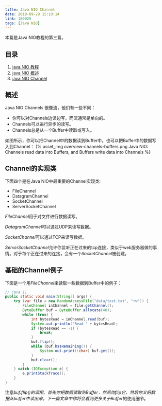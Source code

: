 ```yaml
---
title: Java NIO Channel
date: 2018-09-29 15:10:14
link: 180929
tags: [Java NIO]
---
```


本篇是Java NIO教程的第三篇。

## 目录

1. [java NIO 教程](http://www.liangyongrui.com/posts/180919)
1. [java NIO 概述](http://www.liangyongrui.com/posts/180919-1)
1. [java NIO Channel](http://www.liangyongrui.com/posts/180929)

## 概述

Java NIO Channels 很像流，他们有一些不同：

* 你可以对Channels边读边写。而流通常是单向的。
* Channels可以进行异步的读写。
* Channels总是从一个Buffer中读取或写入。

如图所示，你可以把Channel中的数据读到Buffer中，也可以把Buffer中的数据写入到Channel：
{% asset_img overview-channels-buffers.png Java NIO: Channels read data into Buffers, and Buffers write data into Channels %}

## Channel的实现类

下面四个是在Java NIO中最重要的Channel实现类:

* FileChannel
* DatagramChannel
* SocketChannel
* ServerSocketChannel

*FileChannel*用于对文件进行数据读写。

*DatagramChannel*可以通过UDP来读写数据。

*SocketChannel*可以通过TCP来读写数据。

*ServerSocketChannel*允许你监听正在过来的tcp连接，类似于web服务器做的事情。对于每个正在过来的连接，会有一个*SocketChannel*被创建。

## 基础的Channel例子

下面是一个用*FileChannel*来读取一些数据到Buffer中的例子：

```java
// java 11
public static void main(String[] args) {
    try (var file = new RandomAccessFile("data/test.txt", "rw")) {
        FileChannel inChannel = file.getChannel();
        ByteBuffer buf = ByteBuffer.allocate(48);
        while (true) {
            int bytesRead = inChannel.read(buf);
            System.out.println("Read " + bytesRead);
            if (bytesRead == -1) {
                break;
            }
            buf.flip();
            while (buf.hasRemaining()) {
                System.out.print((char) buf.get());
            }
            buf.clear();
        }
    } catch (IOException e) {
        e.printStackTrace();
    }
}
```

注意*buf.flip()*的调用。首先你把数据读取到Buffer，然后你flip它，然后你又把数据从buffer中读出来。下一篇文章中你将会看到更多关于*Buffer*的使用细节。